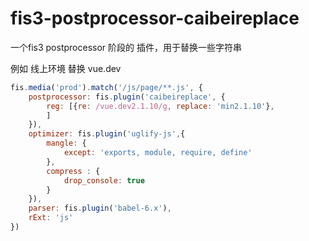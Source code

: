 # fis3-postprocessor-caibeireplace
一个fis3 postprocessor 阶段的 插件，用于替换一些字符串

例如 线上环境 替换 vue.dev 

```javascript
fis.media('prod').match('/js/page/**.js', {
    postprocessor: fis.plugin('caibeireplace', {
        reg: [{re: /vue.dev2.1.10/g, replace: 'min2.1.10'},
        ]
    }),
    optimizer: fis.plugin('uglify-js',{
        mangle: {
            except: 'exports, module, require, define'
        },
        compress : {
            drop_console: true
        }
    }),
    parser: fis.plugin('babel-6.x'),
    rExt: 'js'
})
